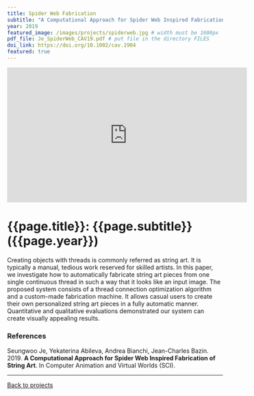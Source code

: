 ```yaml
---
title: Spider Web Fabrication
subtitle: "A Computational Approach for Spider Web Inspired Fabrication of String Art"
year: 2019
featured_image: /images/projects/spiderweb.jpg # width must be 1600px	
pdf_file: Je_SpiderWeb_CAV19.pdf # put file in the directory FILES
doi_link: https://doi.org/10.1002/cav.1904
featured: true
---
```


<iframe width="560" height="315" src="https://www.youtube.com/embed/9XmnfOtUVKw" frameborder="0" allow="accelerometer; autoplay; encrypted-media; gyroscope; picture-in-picture" allowfullscreen></iframe>

<!-- DO NOT CHANGE MANUALLY -->
# {{page.title}}: {{page.subtitle}} ({{page.year}})

Creating objects with threads is commonly referred as string art. It is typically a manual, tedious work reserved for skilled artists. In this paper, we investigate how to automatically fabricate string art pieces from one single continuous thread in such a way that it looks like an input image. The proposed system consists of a thread connection optimization algorithm and a custom-made fabrication machine. It allows casual users to create their own personalized string art pieces in a fully automatic manner. Quantitative and qualitative evaluations demonstrated our system can create visually appealing results.


### References

Seungwoo Je, Yekaterina Abileva, Andrea Bianchi, Jean-Charles Bazin. 2019. **A Computational Approach for Spider Web Inspired Fabrication of String Art**. In Computer Animation and Virtual Worlds (SCI).

<!-- DO NOT CHANGE MANUALLY -->
<!--
<a href="{{ site.url }}/files/{{ page.year }}/{{ page.pdf_file }}" target="_blank">paper</a>&nbsp;&nbsp;&nbsp;
<a href="{{ page.doi_link }}" target="_blank">doi</a>
-->

--- 

<a href="/index.html" class="button button--large">Back to projects</a>